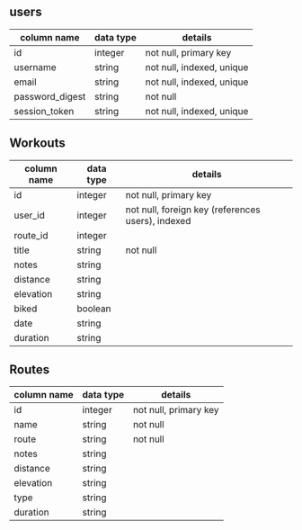 ## users
column name     | data type | details
----------------|-----------|-----------------------
id              | integer   | not null, primary key
username        | string    | not null, indexed, unique
email           | string    | not null, indexed, unique
password_digest | string    | not null
session_token   | string    | not null, indexed, unique

## Workouts
column name | data type | details
------------|-----------|-----------------------
id          | integer   | not null, primary key
user_id     | integer   | not null, foreign key (references users), indexed
route_id    | integer   |
title       | string    | not null
notes       | string    |
distance    | string    |
elevation   | string    |
biked       | boolean   |
date        | string    |
duration    | string    |

## Routes
column name | data type | details
------------|-----------|-----------------------
id          | integer   | not null, primary key
name        | string    | not null
route       | string    | not null
notes       | string    |
distance    | string    |
elevation   | string    |
type        | string    |
duration    | string    |
